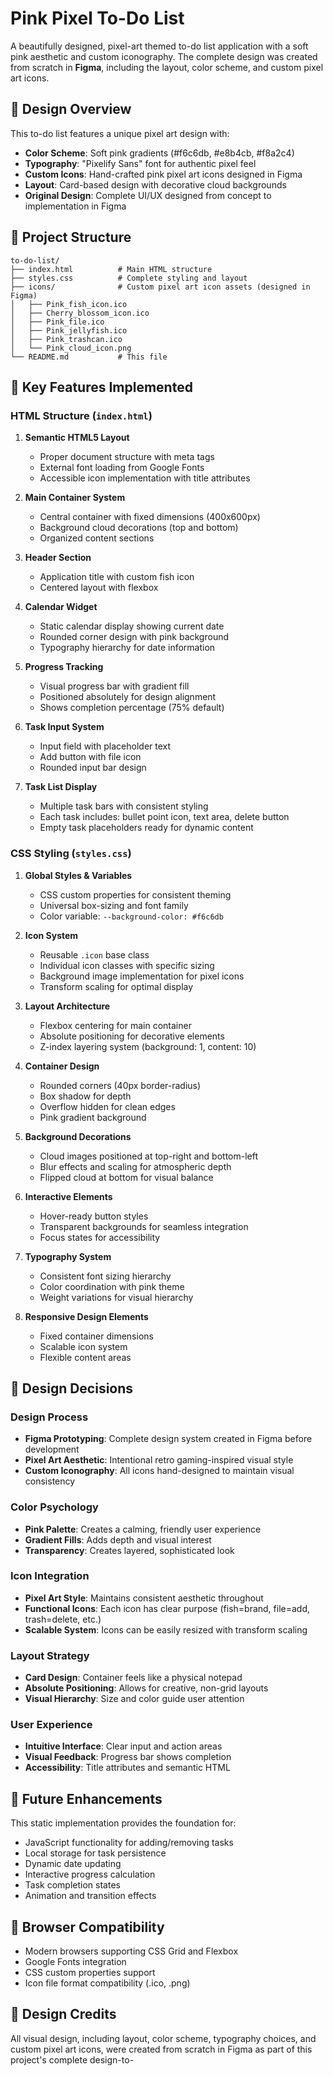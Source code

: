 # Pink Pixel To-Do List

A beautifully designed, pixel-art themed to-do list application with a soft pink aesthetic and custom iconography. The complete design was created from scratch in **Figma**, including the layout, color scheme, and custom pixel art icons.

## 🎨 Design Overview

This to-do list features a unique pixel art design with:

- **Color Scheme**: Soft pink gradients (#f6c6db, #e8b4cb, #f8a2c4)
- **Typography**: "Pixelify Sans" font for authentic pixel feel
- **Custom Icons**: Hand-crafted pink pixel art icons designed in Figma
- **Layout**: Card-based design with decorative cloud backgrounds
- **Original Design**: Complete UI/UX designed from concept to implementation in Figma

## 📁 Project Structure

```
to-do-list/
├── index.html          # Main HTML structure
├── styles.css          # Complete styling and layout
├── icons/              # Custom pixel art icon assets (designed in Figma)
│   ├── Pink_fish_icon.ico
│   ├── Cherry_blossom_icon.ico
│   ├── Pink_file.ico
│   ├── Pink_jellyfish.ico
│   ├── Pink_trashcan.ico
│   └── Pink_cloud_icon.png
└── README.md           # This file
```

## 🔧 Key Features Implemented

### HTML Structure (`index.html`)

1. **Semantic HTML5 Layout**

   - Proper document structure with meta tags
   - External font loading from Google Fonts
   - Accessible icon implementation with title attributes

2. **Main Container System**

   - Central container with fixed dimensions (400x600px)
   - Background cloud decorations (top and bottom)
   - Organized content sections

3. **Header Section**

   - Application title with custom fish icon
   - Centered layout with flexbox

4. **Calendar Widget**

   - Static calendar display showing current date
   - Rounded corner design with pink background
   - Typography hierarchy for date information

5. **Progress Tracking**

   - Visual progress bar with gradient fill
   - Positioned absolutely for design alignment
   - Shows completion percentage (75% default)

6. **Task Input System**

   - Input field with placeholder text
   - Add button with file icon
   - Rounded input bar design

7. **Task List Display**
   - Multiple task bars with consistent styling
   - Each task includes: bullet point icon, text area, delete button
   - Empty task placeholders ready for dynamic content

### CSS Styling (`styles.css`)

1. **Global Styles & Variables**

   - CSS custom properties for consistent theming
   - Universal box-sizing and font family
   - Color variable: `--background-color: #f6c6db`

2. **Icon System**

   - Reusable `.icon` base class
   - Individual icon classes with specific sizing
   - Background image implementation for pixel icons
   - Transform scaling for optimal display

3. **Layout Architecture**

   - Flexbox centering for main container
   - Absolute positioning for decorative elements
   - Z-index layering system (background: 1, content: 10)

4. **Container Design**

   - Rounded corners (40px border-radius)
   - Box shadow for depth
   - Overflow hidden for clean edges
   - Pink gradient background

5. **Background Decorations**

   - Cloud images positioned at top-right and bottom-left
   - Blur effects and scaling for atmospheric depth
   - Flipped cloud at bottom for visual balance

6. **Interactive Elements**

   - Hover-ready button styles
   - Transparent backgrounds for seamless integration
   - Focus states for accessibility

7. **Typography System**

   - Consistent font sizing hierarchy
   - Color coordination with pink theme
   - Weight variations for visual hierarchy

8. **Responsive Design Elements**
   - Fixed container dimensions
   - Scalable icon system
   - Flexible content areas

## 🎯 Design Decisions

### Design Process

- **Figma Prototyping**: Complete design system created in Figma before development
- **Pixel Art Aesthetic**: Intentional retro gaming-inspired visual style
- **Custom Iconography**: All icons hand-designed to maintain visual consistency

### Color Psychology

- **Pink Palette**: Creates a calming, friendly user experience
- **Gradient Fills**: Adds depth and visual interest
- **Transparency**: Creates layered, sophisticated look

### Icon Integration

- **Pixel Art Style**: Maintains consistent aesthetic throughout
- **Functional Icons**: Each icon has clear purpose (fish=brand, file=add, trash=delete, etc.)
- **Scalable System**: Icons can be easily resized with transform scaling

### Layout Strategy

- **Card Design**: Container feels like a physical notepad
- **Absolute Positioning**: Allows for creative, non-grid layouts
- **Visual Hierarchy**: Size and color guide user attention

### User Experience

- **Intuitive Interface**: Clear input and action areas
- **Visual Feedback**: Progress bar shows completion
- **Accessibility**: Title attributes and semantic HTML

## 🚀 Future Enhancements

This static implementation provides the foundation for:

- JavaScript functionality for adding/removing tasks
- Local storage for task persistence
- Dynamic date updating
- Interactive progress calculation
- Task completion states
- Animation and transition effects

## 📱 Browser Compatibility

- Modern browsers supporting CSS Grid and Flexbox
- Google Fonts integration
- CSS custom properties support
- Icon file format compatibility (.ico, .png)

## 🎨 Design Credits

All visual design, including layout, color scheme, typography choices, and custom pixel art icons, were created from scratch in Figma as part of this project's complete design-to-
